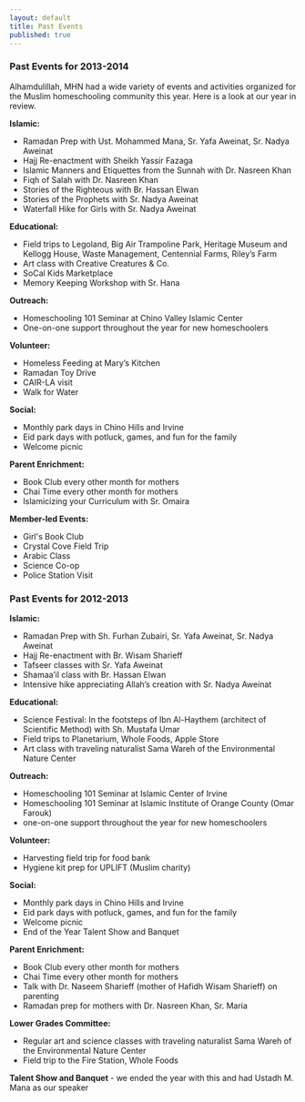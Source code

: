 ```yaml
---
layout: default
title: Past Events
published: true
---
```


### Past Events for 2013-2014
Alhamdulillah, MHN had a wide variety of events and activities organized for the Muslim homeschooling community this year. Here is a look at our year in review.

**Islamic:**

* Ramadan Prep with Ust. Mohammed Mana, Sr. Yafa Aweinat, Sr. Nadya Aweinat
* Hajj Re-enactment with Sheikh Yassir Fazaga
* Islamic Manners and Etiquettes from the Sunnah with Dr. Nasreen Khan
* Fiqh of Salah with Dr. Nasreen Khan
* Stories of the Righteous with Br. Hassan Elwan
* Stories of  the Prophets with Sr. Nadya Aweinat
* Waterfall Hike for Girls with Sr. Nadya Aweinat

**Educational:**

* Field trips to Legoland, Big Air Trampoline Park, Heritage Museum and Kellogg House, Waste Management, Centennial Farms, Riley’s Farm
* Art class with Creative Creatures & Co.
* SoCal Kids Marketplace
* Memory Keeping Workshop with Sr. Hana

**Outreach:**

* Homeschooling 101 Seminar at Chino Valley Islamic Center
* One-on-one support throughout the year for new homeschoolers

**Volunteer:**

* Homeless Feeding at Mary’s Kitchen
* Ramadan Toy Drive
* CAIR-LA visit
*	Walk for Water

**Social:**

*	Monthly park days in Chino Hills and Irvine
*	Eid park days with potluck, games, and fun for the family
*	Welcome picnic

**Parent Enrichment:**

*	Book Club every other month for mothers
*	Chai Time every other month for mothers
*	Islamicizing your Curriculum with Sr. Omaira

**Member-led Events:**

* Girl's Book Club
* Crystal Cove Field Trip
* Arabic Class
* Science Co-op
* Police Station Visit

### Past Events for 2012-2013

**Islamic:**

* Ramadan Prep with Sh. Furhan Zubairi, Sr. Yafa Aweinat, Sr. Nadya Aweinat
* Hajj Re-enactment with Br. Wisam Sharieff
* Tafseer classes with Sr. Yafa Aweinat
* Shamaa’il class with Br. Hassan Elwan
* Intensive hike appreciating Allah’s creation with Sr. Nadya Aweinat

**Educational:**

- Science Festival: In the footsteps of Ibn Al-Haythem (architect of Scientific Method) with Sh. Mustafa Umar
- Field trips to Planetarium, Whole Foods, Apple Store
- Art class with traveling naturalist Sama Wareh of the Environmental Nature Center

**Outreach:**

- Homeschooling 101 Seminar at Islamic Center of Irvine
- Homeschooling 101 Seminar at Islamic Institute of Orange County (Omar Farouk)
- one-on-one support throughout the year for new homeschoolers

**Volunteer:**

- Harvesting field trip for food bank
- Hygiene kit prep for UPLIFT (Muslim charity)

**Social:**

- Monthly park days in Chino Hills and Irvine
- Eid park days with potluck, games, and fun for the family
- Welcome picnic
- End of the Year Talent Show and Banquet

**Parent Enrichment:**

- Book Club every other month for mothers
- Chai Time every other month for mothers
- Talk with Dr. Naseem Sharieff (mother of Hafidh Wisam Sharieff) on parenting
- Ramadan prep for mothers with Dr. Nasreen Khan, Sr. Maria

**Lower Grades Committee:**

- Regular art and science classes with traveling naturalist Sama Wareh of the Environmental Nature Center
- Field trip to the Fire Station, Whole Foods

**Talent Show and Banquet** - we ended the year with this and had Ustadh M. Mana as our speaker
